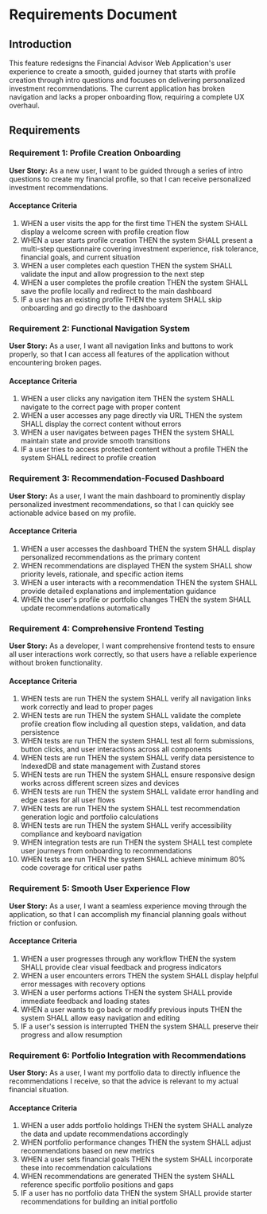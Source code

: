 # Requirements Document

## Introduction

This feature redesigns the Financial Advisor Web Application's user experience to create a smooth, guided journey that starts with profile creation through intro questions and focuses on delivering personalized investment recommendations. The current application has broken navigation and lacks a proper onboarding flow, requiring a complete UX overhaul.

## Requirements

### Requirement 1: Profile Creation Onboarding

**User Story:** As a new user, I want to be guided through a series of intro questions to create my financial profile, so that I can receive personalized investment recommendations.

#### Acceptance Criteria

1. WHEN a user visits the app for the first time THEN the system SHALL display a welcome screen with profile creation flow
2. WHEN a user starts profile creation THEN the system SHALL present a multi-step questionnaire covering investment experience, risk tolerance, financial goals, and current situation
3. WHEN a user completes each question THEN the system SHALL validate the input and allow progression to the next step
4. WHEN a user completes the profile creation THEN the system SHALL save the profile locally and redirect to the main dashboard
5. IF a user has an existing profile THEN the system SHALL skip onboarding and go directly to the dashboard

### Requirement 2: Functional Navigation System

**User Story:** As a user, I want all navigation links and buttons to work properly, so that I can access all features of the application without encountering broken pages.

#### Acceptance Criteria

1. WHEN a user clicks any navigation item THEN the system SHALL navigate to the correct page with proper content
2. WHEN a user accesses any page directly via URL THEN the system SHALL display the correct content without errors
3. WHEN a user navigates between pages THEN the system SHALL maintain state and provide smooth transitions
4. IF a user tries to access protected content without a profile THEN the system SHALL redirect to profile creation

### Requirement 3: Recommendation-Focused Dashboard

**User Story:** As a user, I want the main dashboard to prominently display personalized investment recommendations, so that I can quickly see actionable advice based on my profile.

#### Acceptance Criteria

1. WHEN a user accesses the dashboard THEN the system SHALL display personalized recommendations as the primary content
2. WHEN recommendations are displayed THEN the system SHALL show priority levels, rationale, and specific action items
3. WHEN a user interacts with a recommendation THEN the system SHALL provide detailed explanations and implementation guidance
4. WHEN the user's profile or portfolio changes THEN the system SHALL update recommendations automatically

### Requirement 4: Comprehensive Frontend Testing

**User Story:** As a developer, I want comprehensive frontend tests to ensure all user interactions work correctly, so that users have a reliable experience without broken functionality.

#### Acceptance Criteria

1. WHEN tests are run THEN the system SHALL verify all navigation links work correctly and lead to proper pages
2. WHEN tests are run THEN the system SHALL validate the complete profile creation flow including all question steps, validation, and data persistence
3. WHEN tests are run THEN the system SHALL test all form submissions, button clicks, and user interactions across all components
4. WHEN tests are run THEN the system SHALL verify data persistence to IndexedDB and state management with Zustand stores
5. WHEN tests are run THEN the system SHALL ensure responsive design works across different screen sizes and devices
6. WHEN tests are run THEN the system SHALL validate error handling and edge cases for all user flows
7. WHEN tests are run THEN the system SHALL test recommendation generation logic and portfolio calculations
8. WHEN tests are run THEN the system SHALL verify accessibility compliance and keyboard navigation
9. WHEN integration tests are run THEN the system SHALL test complete user journeys from onboarding to recommendations
10. WHEN tests are run THEN the system SHALL achieve minimum 80% code coverage for critical user paths

### Requirement 5: Smooth User Experience Flow

**User Story:** As a user, I want a seamless experience moving through the application, so that I can accomplish my financial planning goals without friction or confusion.

#### Acceptance Criteria

1. WHEN a user progresses through any workflow THEN the system SHALL provide clear visual feedback and progress indicators
2. WHEN a user encounters errors THEN the system SHALL display helpful error messages with recovery options
3. WHEN a user performs actions THEN the system SHALL provide immediate feedback and loading states
4. WHEN a user wants to go back or modify previous inputs THEN the system SHALL allow easy navigation and editing
5. IF a user's session is interrupted THEN the system SHALL preserve their progress and allow resumption

### Requirement 6: Portfolio Integration with Recommendations

**User Story:** As a user, I want my portfolio data to directly influence the recommendations I receive, so that the advice is relevant to my actual financial situation.

#### Acceptance Criteria

1. WHEN a user adds portfolio holdings THEN the system SHALL analyze the data and update recommendations accordingly
2. WHEN portfolio performance changes THEN the system SHALL adjust recommendations based on new metrics
3. WHEN a user sets financial goals THEN the system SHALL incorporate these into recommendation calculations
4. WHEN recommendations are generated THEN the system SHALL reference specific portfolio positions and gaps
5. IF a user has no portfolio data THEN the system SHALL provide starter recommendations for building an initial portfolio